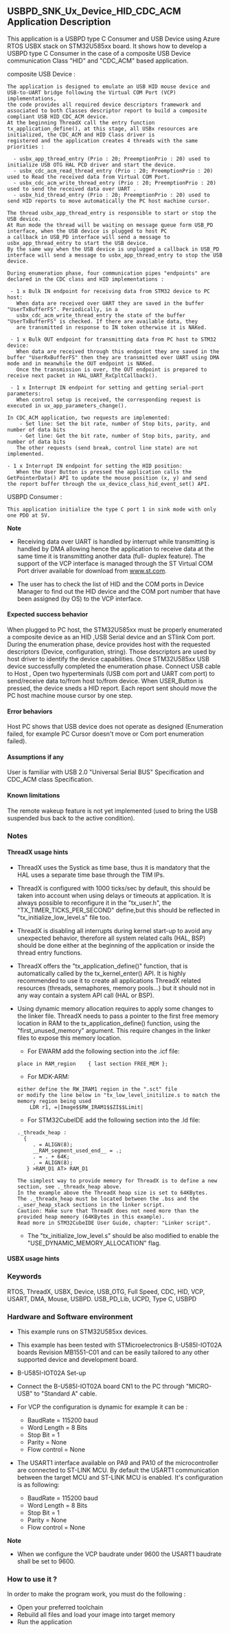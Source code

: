 
## <b>USBPD_SNK_Ux_Device_HID_CDC_ACM Application Description</b>

This application is a USBPD type C Consumer and USB Device using Azure RTOS USBX stack on STM32U585xx board.
It shows how to develop a USBPD type C Consumer in the case of a composite USB Device communication Class "HID" and "CDC_ACM" based application.

composite USB Device :

	The application is designed to emulate an USB HID mouse device and USB-to-UART bridge following the Virtual COM Port (VCP) implementations,
	the code provides all required device descriptors framework and associated to both Classes descriptor report to build a composite compliant USB HID_CDC_ACM device.
	At the beginning ThreadX call the entry function tx_application_define(), at this stage, all USBx resources are initialized, the CDC_ACM and HID Class driver is
	registered and the application creates 4 threads with the same priorities :

	  - usbx_app_thread_entry (Prio : 20; PreemptionPrio : 20) used to initialize USB OTG HAL PCD driver and start the device.
	  - usbx_cdc_acm_read_thread_entry (Prio : 20; PreemptionPrio : 20) used to Read the received data from Virtual COM Port.
	  - usbx_cdc_acm_write_thread_entry (Prio : 20; PreemptionPrio : 20) used to send the received data over UART .
	  - usbx_hid_thread_entry (Prio : 20; PreemptionPrio : 20) used to send HID reports to move automatically the PC host machine cursor.

	The thread usbx_app_thread_entry is responsible to start or stop the USB device.
	At Run mode the thread will be waiting on message queue form USB_PD interface, when the USB device is plugged to host PC
	a callback in USB_PD interface will send a message to usbx_app_thread_entry to start the USB device.
	By the same way when the USB device is unplugged a callback in USB_PD interface will send a message to usbx_app_thread_entry to stop the USB device.

	During enumeration phase, four communication pipes "endpoints" are declared in the CDC class and HID implementations :

	 - 1 x Bulk IN endpoint for receiving data from STM32 device to PC host:
	   When data are received over UART they are saved in the buffer "UserTxBufferFS". Periodically, in a
	   usbx_cdc_acm_write_thread_entry the state of the buffer "UserTxBufferFS" is checked. If there are available data, they
	   are transmitted in response to IN token otherwise it is NAKed.

	 - 1 x Bulk OUT endpoint for transmitting data from PC host to STM32 device:
	   When data are received through this endpoint they are saved in the buffer "UserRxBufferFS" then they are transmitted over UART using DMA mode and in meanwhile the OUT endpoint is NAKed.
	   Once the transmission is over, the OUT endpoint is prepared to receive next packet in HAL_UART_RxCpltCallback().

	 - 1 x Interrupt IN endpoint for setting and getting serial-port parameters:
	   When control setup is received, the corresponding request is executed in ux_app_parameters_change().

	In CDC_ACM application, two requests are implemented:
		- Set line: Set the bit rate, number of Stop bits, parity, and number of data bits
		- Get line: Get the bit rate, number of Stop bits, parity, and number of data bits
	   The other requests (send break, control line state) are not implemented.

	- 1 x Interrupt IN endpoint for setting the HID position:
	   When the User Button is pressed the application calls the GetPointerData() API to update the mouse position (x, y) and send
	the report buffer through the ux_device_class_hid_event_set() API.

USBPD Consumer :

	This application initialize the type C port 1 in sink mode with only one PDO at 5V.

<b>Note</b>

- Receiving data over UART is handled by interrupt while transmitting is handled by DMA allowing hence the application to receive data at the same time it is transmitting another data (full- duplex feature).
The support of the VCP interface is managed through the ST Virtual COM Port driver available for download from www.st.com.

- The user has to check the list of HID and the COM ports in Device Manager to find out the HID device and the COM port number that have been assigned (by OS) to the VCP interface.

#### <b>Expected success behavior</b>

When plugged to PC host, the STM32U585xx must be properly enumerated a composite device as an HID ,USB Serial device and an STlink Com port.
During the enumeration phase, device provides host with the requested descriptors (Device, configuration, string).
Those descriptors are used by host driver to identify the device capabilities. 
Once STM32U585xx USB device successfully completed the enumeration phase.
Connect USB cable to Host , Open two hyperterminals (USB com port and UART com port) to send/receive data to/from host to/from device.
When USER_Button is pressed, the device sneds a HID report. Each report sent should move the PC host machine mouse cursor by one step.

#### <b>Error behaviors</b>

Host PC shows that USB device does not operate as designed (Enumeration failed, for example PC Cursor doesn't move or Com port enumeration failed).

#### <b>Assumptions if any</b>

User is familiar with USB 2.0 "Universal Serial BUS" Specification and CDC_ACM class Specification.

#### <b>Known limitations</b>

The remote wakeup feature is not yet implemented (used to bring the USB suspended bus back to the active condition).

### <b>Notes</b>

#### <b>ThreadX usage hints</b>

 - ThreadX uses the Systick as time base, thus it is mandatory that the HAL uses a separate time base through the TIM IPs.
 - ThreadX is configured with 1000 ticks/sec by default, this should be taken into account when using delays or timeouts at application. It is always possible to reconfigure it in the "tx_user.h", the "TX_TIMER_TICKS_PER_SECOND" define,but this should be reflected in "tx_initialize_low_level.s" file too.
 - ThreadX is disabling all interrupts during kernel start-up to avoid any unexpected behavior, therefore all system related calls (HAL, BSP) should be done either at the beginning of the application or inside the thread entry functions.
 - ThreadX offers the "tx_application_define()" function, that is automatically called by the tx_kernel_enter() API.
   It is highly recommended to use it to create all applications ThreadX related resources (threads, semaphores, memory pools...)  but it should not in any way contain a system API call (HAL or BSP).
 - Using dynamic memory allocation requires to apply some changes to the linker file.
   ThreadX needs to pass a pointer to the first free memory location in RAM to the tx_application_define() function,
   using the "first_unused_memory" argument.
   This require changes in the linker files to expose this memory location.
    + For EWARM add the following section into the .icf file:
     ```
     place in RAM_region    { last section FREE_MEM };
     ```
    + For MDK-ARM:
    ```
    either define the RW_IRAM1 region in the ".sct" file
    or modify the line below in "tx_low_level_initilize.s to match the memory region being used
        LDR r1, =|Image$$RW_IRAM1$$ZI$$Limit|
    ```
    + For STM32CubeIDE add the following section into the .ld file:
    ```
    ._threadx_heap :
      {
         . = ALIGN(8);
         __RAM_segment_used_end__ = .;
         . = . + 64K;
         . = ALIGN(8);
       } >RAM_D1 AT> RAM_D1
    ```

       The simplest way to provide memory for ThreadX is to define a new section, see ._threadx_heap above.
       In the example above the ThreadX heap size is set to 64KBytes.
       The ._threadx_heap must be located between the .bss and the ._user_heap_stack sections in the linker script.
       Caution: Make sure that ThreadX does not need more than the provided heap memory (64KBytes in this example).
       Read more in STM32CubeIDE User Guide, chapter: "Linker script".

    + The "tx_initialize_low_level.s" should be also modified to enable the "USE_DYNAMIC_MEMORY_ALLOCATION" flag.

#### <b>USBX usage hints</b>

### <b>Keywords</b>

RTOS, ThreadX, USBX, Device, USB_OTG, Full Speed, CDC, HID, VCP, USART, DMA, Mouse, USBPD.
USB_PD_Lib, UCPD, Type C, USBPD

### <b>Hardware and Software environment</b>

  - This example runs on STM32U585xx devices.
  - This example has been tested with STMicroelectronics B-U585I-IOT02A boards Revision MB1551-C01 and can be easily tailored to any other supported device and development board.
  - B-U585I-IOT02A Set-up
  - Connect the B-U585I-IOT02A board CN1 to the PC through "MICRO-USB" to "Standard A" cable.
  - For VCP the configuration is dynamic for example it can be :
    - BaudRate = 115200 baud
    - Word Length = 8 Bits
    - Stop Bit = 1
    - Parity = None
    - Flow control = None

  - The USART1 interface available on PA9 and PA10 of the microcontroller are
  connected to ST-LINK MCU.
  By default the USART1 communication between the target MCU and ST-LINK MCU is enabled.
  It's configuration is as following:
    - BaudRate = 115200 baud
    - Word Length = 8 Bits
    - Stop Bit = 1
    - Parity = None
    - Flow control = None

<b>Note</b>

 - When we configure the VCP baudrate under 9600 the USART1 baudrate shall be set to 9600.

### <b>How to use it ?</b>

In order to make the program work, you must do the following :

 - Open your preferred toolchain
 - Rebuild all files and load your image into target memory
 - Run the application